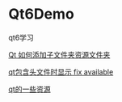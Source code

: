 # Qt6Demo
qt6学习


[Qt 如何添加子文件夹资源文件夹](https://blog.csdn.net/Demondai999/article/details/117848622)

[qt包含头文件时显示 fix available](https://blog.csdn.net/m0_64307917/article/details/126232674)

[qt的一些资源](https://github.com/ccf19881030/QtResources)